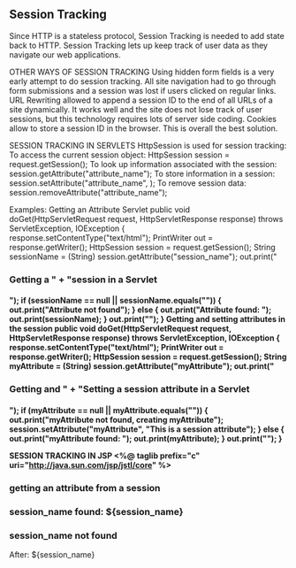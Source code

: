 ## Session Tracking

Since HTTP is a stateless protocol, Session Tracking is needed to add state back to HTTP. Session Tracking lets up keep track of user data as they navigate our web applications.

OTHER WAYS OF SESSION TRACKING
Using hidden form fields is a very early attempt to do session tracking. All site navigation had to go through form submissions and a session was lost if users clicked on regular links.
URL Rewriting allowed to append a session ID to the end of all URLs of a site dynamically. It works well and the site does not lose track of user sessions, but this technology requires lots of server side coding.
Cookies allow to store a session ID in the browser. This is overall the best solution.

SESSION TRACKING IN SERVLETS
HttpSession is used for session tracking:
To access the current session object:
HttpSession session = request.getSession();
To look up information associated with the session:
session.getAttribute("attribute_name");
To store information in a session:
session.setAttribute("attribute_name", <object>);
To remove session data:
session.removeAttribute("attribute_name");

Examples:
Getting an Attribute Servlet
public void doGet(HttpServletRequest request, HttpServletResponse 
        response) throws ServletException, IOException {  
    response.setContentType("text/html");
    PrintWriter  out          = response.getWriter();
    HttpSession  session      = request.getSession();
    String       sessionName  = 
                (String) session.getAttribute("session_name");
    out.print("<html><head></head><body><h3>Getting a "
                + "session in a Servlet</h3><h4>"); 
    if (sessionName == null || sessionName.equals("")) {
        out.print("Attribute not found");
    }
    else {
        out.print("Attribute found: ");
        out.print(sessionName);
    }
        out.print("</body></html>");
}
Getting and setting attributes in the session
public void doGet(HttpServletRequest request, HttpServletResponse 
        response) throws ServletException, IOException {
    response.setContentType("text/html");
    PrintWriter  out          = response.getWriter();
    HttpSession  session      = request.getSession();
    String myAttribute  = (String) session.getAttribute("myAttribute");
    out.print("<html><head></head><body><h3>Getting and "
                + "Setting a session attribute in a Servlet</h3><h4>");
    if (myAttribute == null || myAttribute.equals("")) {
        out.print("myAttribute not found, creating myAttribute");
        session.setAttribute("myAttribute", 
                    "This is a session attribute");
    } else {
        out.print("myAttribute found: ");
        out.print(myAttribute);
    } 
    out.print("</body></html>");
}

SESSION TRACKING IN JSP
<%@ taglib prefix="c" uri="http://java.sun.com/jsp/jstl/core" %> 
<!DOCTYPE html>
<html>
  <head>
    <title>Session Attributes</title>
  </head>
  <body> 
    <h3>getting an attribute from a session</h3> 
    <c:if test="${session_name != null}" >
       <h3>session_name found: ${session_name}</h3>
    </c:if>
    <c:if test="${session_name == null}" >
       <h3>session_name not found</h3>
    </c:if>
    <c:set var="session_name" value="Hi mom!" scope="session" />
    <p>After: ${session_name}</p>  
  </body>
</html>
